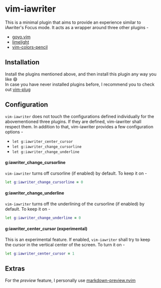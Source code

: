 # vim-iawriter
This is a minimal plugin that aims to provide an experience similar to iAwriter's Focus mode. It acts as a wrapper around three other plugins -
* [goyo.vim](https://github.com/junegunn/goyo.vim)
* [limelight](https://github.com/junegunn/limelight.vim)
* [vim-colors-pencil](https://github.com/reedes/vim-colors-pencil)

## Installation
Install the plugins mentioned above, and then install this plugin any way you like :smile: <br/>
In case you have never installed plugins before, I recommend you to check out [vim-plug](https://github.com/junegunn/vim-plug)

## Configuration
`vim-iawriter` does not touch the configurations defined individually for the abovementioned three plugins. If they are defined, vim-iawriter shall respect them.
In addition to that, vim-iawriter provides a few configuration options -
* `let g:iawriter_center_cursor`
* `let g:iawriter_change_cursorline`
* `let g:iawriter_change_underline`

#### g:iawriter_change_cursorline
`vim-iawriter` turns off cursorline (if enabled) by default. To keep it on -
```zsh
let g:iawriter_change_cursorline = 0
```

#### g:iawriter_change_underline
`vim-iawriter` turns off the underlining of the cursorline (if enabled) by default. To keep it on -
```zsh
let g:iawriter_change_underline = 0
```

#### g:iawriter_center_cursor (experimental)
This is an experimental feature. If enabled, `vim-iawriter` shall try to keep the cursor in the vertical center of the screen. To turn it on -
```zsh
let g:iawriter_center_cursor = 1
```


## Extras
For the _preview_ feature, I personally use [markdown-preview.nvim](https://github.com/iamcco/markdown-preview.nvim)
